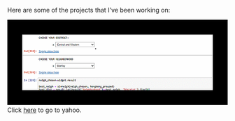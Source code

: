 Here are some of the projects that I've been working on:

<img src="gif1.gif" alt="Italian Trulli">
Click <a href="hey.md">here</a> to go to yahoo.
